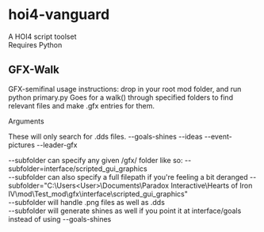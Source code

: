 # hoi4-vanguard
A HOI4 script toolset  
Requires Python


## GFX-Walk
GFX-semifinal usage instructions: drop in your root mod folder, and run python primary.py
Goes for a walk() through specified folders to find relevant files and make .gfx entries for them.

Arguments

These will only search for .dds files.
--goals-shines --ideas --event-pictures --leader-gfx

--subfolder can specify any given /gfx/ folder like so:  --subfolder=interface/scripted_gui_graphics  
--subfolder can also specify a full filepath if you're feeling a bit deranged --subfolder="C:\Users\<User>\Documents\Paradox Interactive\Hearts of Iron IV\mod\Test_mod\gfx\interface\scripted_gui_graphics"  
--subfolder will handle .png files as well as .dds  
--subfolder will generate shines as well if you point it at interface/goals instead of using --goals-shines  

